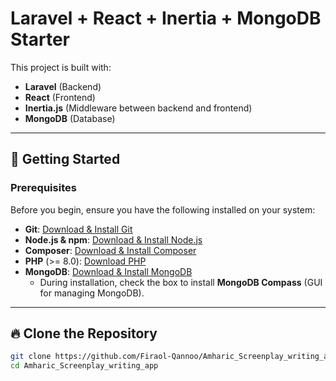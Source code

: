 # Laravel + React + Inertia + MongoDB Starter

This project is built with:
- **Laravel** (Backend)
- **React** (Frontend)
- **Inertia.js** (Middleware between backend and frontend)
- **MongoDB** (Database)

---

## 🚀 Getting Started

### **Prerequisites**
Before you begin, ensure you have the following installed on your system:

- **Git**: [Download & Install Git](https://git-scm.com/downloads)
- **Node.js & npm**: [Download & Install Node.js](https://nodejs.org/)
- **Composer**: [Download & Install Composer](https://getcomposer.org/)
- **PHP** (>= 8.0): [Download PHP](https://www.php.net/downloads)
- **MongoDB**: [Download & Install MongoDB](https://www.mongodb.com/try/download/community)
  - During installation, check the box to install **MongoDB Compass** (GUI for managing MongoDB).

---

## 🔥 Clone the Repository
```sh
git clone https://github.com/Firaol-Qannoo/Amharic_Screenplay_writing_app.git
cd Amharic_Screenplay_writing_app
